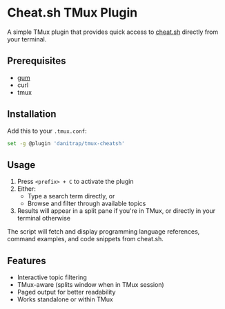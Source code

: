 # Cheat.sh TMux Plugin

A simple TMux plugin that provides quick access to [cheat.sh](https://cheat.sh/) directly from your terminal.

## Prerequisites

- [gum](https://github.com/charmbracelet/gum)
- curl
- tmux

## Installation

Add this to your `.tmux.conf`:

```bash
set -g @plugin 'danitrap/tmux-cheatsh'
```

## Usage

1. Press `<prefix> + C` to activate the plugin
2. Either:
   - Type a search term directly, or
   - Browse and filter through available topics
3. Results will appear in a split pane if you're in TMux, or directly in your terminal otherwise

The script will fetch and display programming language references, command examples, and code snippets from cheat.sh.

## Features

- Interactive topic filtering
- TMux-aware (splits window when in TMux session)
- Paged output for better readability
- Works standalone or within TMux
